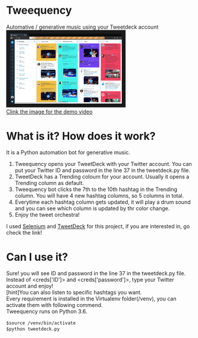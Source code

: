 # Tweequency
Automative / generative music using your Tweetdeck account<br/>
<a href="https://vimeo.com/user27717826/review/317746274/18ece97984" target="_blank"><img src="ScreenShot.png" 
alt="IMAGE ALT TEXT HERE" width="300" border="10" /></a><br/>
[Clink the image for the demo video](https://vimeo.com/user27717826/review/317746274/18ece97984)

# What is it? How does it work?
It is a Python automation bot for generative music.<br/>

1. Tweequency opens your TweetDeck with your Twitter account. You can put your Twitter ID and password in the line 37 in the tweetdeck.py file.<br/>
2. TweetDeck has a Trending coloum for your account. Usually it opens a Trending column as default. <br/>
3. Tweequency bot clicks the 7th to the 10th hashtag in the Trending column. You will have 4 new hashtag columns, so 5 columns in total.<br/>
4. Everytime each hashtag column gets updated, it will play a drum sound and you can see which column is updated by thr color change.<br/>
5. Enjoy the tweet orchestra!<br/>

I used [Selenium](https://www.guru99.com/selenium-tutorial.html) and [TweetDeck](https://tweetdeck.twitter.com/) for this project, if you are interested in, go check the link!

# Can I use it?
Sure! you will see ID and password in the line 37 in the tweetdeck.py file.<br/> Instead of <creds['ID']> and <creds['password']>, type your Twitter account and enjoy!<br/>
[hint]You can also listen to specific hashtags you want.<br/>
Every requirement is installed in the Virtualenv folder(/venv), you can activate them with following commend.<br/>
Tweequency runs on Python 3.6.<br/>
```
$source /venv/bin/activate
$python tweetdeck.py
```
